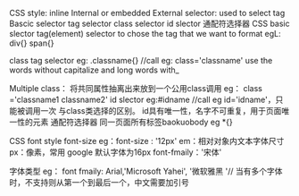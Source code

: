 CSS style:
  inline Internal or embedded External
 selector: used to select tag
  Bascic selector
   tag selector
   class selector
   id slector
   通配符选择器
 CSS basic slector
  tag(element) selector to chose the tag that we want to format egL: div{} span{}
  
  class tag selector eg: .classname{} //call eg: class='classname'
  use the words without capitalize and long words with_

 Multiple class：
 将共同属性抽离出来放到一个公用class调用
  eg： class ='classname1 classname2'
 id slector
 eg:#idname //call eg id='idname'，只能被调用一次
 与class类选择的区别。 id具有唯一性，名字不可重复，用于页面唯一性的元素
 通配符选择器
  同一页面所有标签baokuobody eg *{} 

CSS font style
 font-size
 eg：font-size : '12px'
 em：相对对象内文本字体尺寸
 px：像素，常用
 google 默认字体为16px
 font-fmaily：'宋体'

 字体类型
 eg： font fmaily: Arial,'Microsoft Yahei', '微软雅黑 '// 当有多个字体时，不支持则从第一个到最后一个，中文需要加引号

